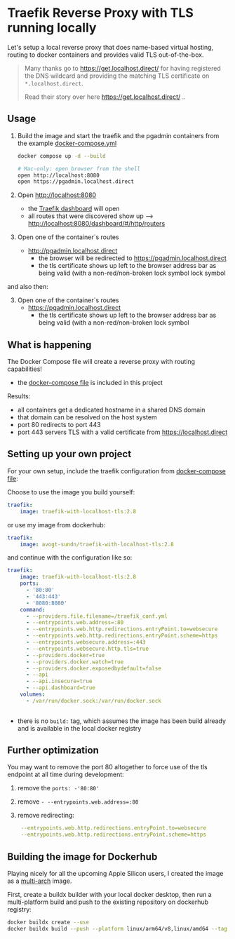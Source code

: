 # Traefik Reverse Proxy with TLS running locally

Let's setup a local reverse proxy that does name-based virtual hosting, routing to docker containers and provides valid TLS out-of-the-box.

> Many thanks go to <https://get.localhost.direct/> for having registered the DNS wildcard and providing the matching TLS certificate on `*.localhost.direct`.
>
> Read their story over here <https://get.localhost.direct/> ..

## Usage

1. Build the image and start the traefik and the pgadmin containers from the example [docker-compose.yml](docker-compose.yaml)

    ```bash
    docker compose up -d --build

    # Mac-only: open browser from the shell
    open http://localhost:8080
    open https://pgadmin.localhost.direct
    ```

1. Open <http://localhost:8080>
    * the [Traefik dashboard](https://doc.traefik.io/traefik/operations/dashboard/) will open
    * all routes that were discovered show up --> <http://localhost:8080/dashboard/#/http/routers>

2. Open one of the container`s routes
    * <http://pgadmin.localhost.direct>
        * the browser will be redirected to <https://pgadmin.localhost.direct>
        * the tls certificate shows up left to the browser address bar as being valid (with a non-red/non-broken lock symbol</i> lock symbol

and also then:

3. Open one of the container`s routes
    * <https://pgadmin.localhost.direct>
      * the tls certificate shows up left to the browser address bar as being valid (with a non-red/non-broken <i class='fas fa-lock'> </i> lock symbol

## What is happening

The Docker Compose file will create a reverse proxy with routing capabilities!

* the [docker-compose file](docker-compose.yaml) is included in this project

Results:

* all containers get a dedicated hostname in a shared DNS domain
* that domain can be resolved on the host system
* port 80 redirects to port 443
* port 443 servers TLS with a valid certificate from <https://localhost.direct>

## Setting up your own project

For your own setup, include the traefik configuration from  [docker-compose file](docker-compose.yaml):

Choose to use the image you build yourself:

```yaml
traefik:
    image: traefik-with-localhost-tls:2.8
```

or use my image from dockerhub:

```yaml
traefik:
    image: avogt-sundn/traefik-with-localhost-tls:2.8
```

and continue with the configuration like so:

```yaml
traefik:
    image: traefik-with-localhost-tls:2.8
    ports:
      - '80:80'
      - '443:443'
      - '8080:8080'
    command:
      - --providers.file.filename=/traefik_conf.yml
      - --entrypoints.web.address=:80
      - --entrypoints.web.http.redirections.entryPoint.to=websecure
      - --entrypoints.web.http.redirections.entryPoint.scheme=https
      - --entrypoints.websecure.address=:443
      - --entrypoints.websecure.http.tls=true
      - --providers.docker=true
      - --providers.docker.watch=true
      - --providers.docker.exposedbydefault=false
      - --api
      - --api.insecure=true
      - --api.dashboard=true
    volumes:
      - /var/run/docker.sock:/var/run/docker.sock
  
```

* there is no `build:` tag, which assumes the image has been build already and is available in the local docker registry

## Further optimization

You may want to remove the port 80 altogether to force use of the tls endpoint at all time during development:

1. remove the `ports: -'80:80'`
1. remove `- --entrypoints.web.address=:80`
1. remove redirecting:

    ```yaml
     --entrypoints.web.http.redirections.entryPoint.to=websecure
     --entrypoints.web.http.redirections.entryPoint.scheme=https
    ```

## Building the image for Dockerhub

Playing nicely for all the upcoming Apple Silicon users, I created the image as a [multi-arch](https://www.docker.com/blog/multi-arch-build-and-images-the-simple-way/) image.

First, create a buildx builder with your local docker desktop, then run a multi-platform build and push to the existing repository on dockerhub registry:

```bash
docker buildx create --use
docker buildx build --push --platform linux/arm64/v8,linux/amd64 --tag avogt/traefik-with-localhost-tls:2.8 .
```
